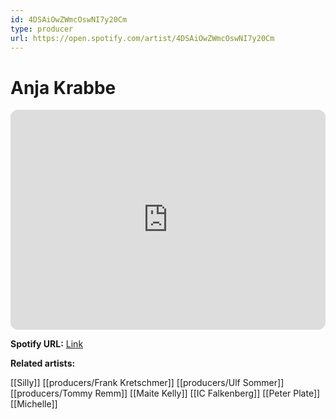```yaml
---
id: 4DSAiOwZWmcOswNI7y20Cm
type: producer
url: https://open.spotify.com/artist/4DSAiOwZWmcOswNI7y20Cm
---
```

# Anja Krabbe

<iframe style="border-radius:12px" src="https://open.spotify.com/embed/artist/4DSAiOwZWmcOswNI7y20Cm" width="100%" height="352" frameBorder="0" allowfullscreen="" allow="autoplay; clipboard-write; encrypted-media; fullscreen; picture-in-picture" loading="lazy"></iframe>

**Spotify URL:** [Link](https://open.spotify.com/artist/4DSAiOwZWmcOswNI7y20Cm)

**Related artists:**

[[Silly]]
[[producers/Frank Kretschmer]]
[[producers/Ulf Sommer]]
[[producers/Tommy Remm]]
[[Maite Kelly]]
[[IC Falkenberg]]
[[Peter Plate]]
[[Michelle]]
